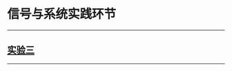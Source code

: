 # 信号与系统实践环节

------

## [实验三](https://github.com/suxas/suxas.github.io/tree/main/python/exp_3)

------


